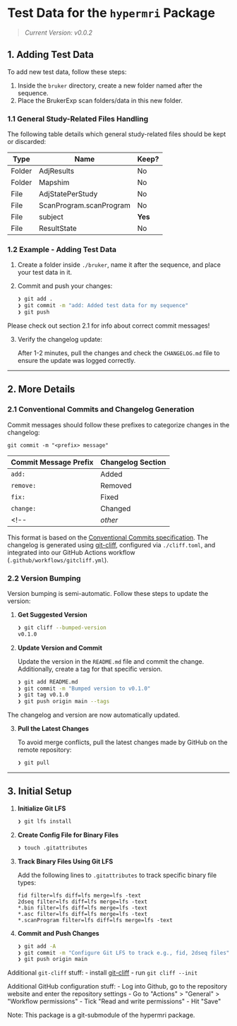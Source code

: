 # Test Data for the `hypermri` Package

> _Current Version: v0.0.2_

## 1. Adding Test Data

To add new test data, follow these steps:

1. Inside the `bruker` directory, create a new folder named after the sequence.
2. Place the BrukerExp scan folders/data in this new folder.

### 1.1 General Study-Related Files Handling

The following table details which general study-related files should be kept or discarded:

|  Type  |          Name              |  Keep?  |
|--------|----------------------------|---------|
| Folder | AdjResults                 | No      |
| Folder | Mapshim                    | No      |
| File   | AdjStatePerStudy           | No      |
| File   | ScanProgram.scanProgram    | No      |
| File   | subject                    | **Yes** |
| File   | ResultState                | No      |

### 1.2 Example - Adding Test Data

1. Create a folder inside `./bruker`, name it after the sequence, and place your test data in it.
2. Commit and push your changes:

    ```bash
    ❯ git add .
    ❯ git commit -m "add: Added test data for my sequence"
    ❯ git push
    ```

Please check out section 2.1 for info about correct commit messages!

3. Verify the changelog update:

    After 1-2 minutes, pull the changes and check the `CHANGELOG.md` file to ensure the update was logged correctly.

---
## 2. More Details

### 2.1 Conventional Commits and Changelog Generation

Commit messages should follow these prefixes to categorize changes in the changelog:

```
git commit -m "<prefix> message"
```

| Commit Message Prefix |  Changelog Section  |
|-----------------------|---------------------|
| `add:`                |  Added              |
| `remove:`             |  Removed            |
| `fix:`                |  Fixed              |
| `change:`             |  Changed            |
<!-- | _other_               |  Other              | -->

This format is based on the [Conventional Commits specification](https://www.conventionalcommits.org/en/v1.0.0/). The changelog is generated using [git-cliff](https://git-cliff.org), configured via `./cliff.toml`, and integrated into our GitHub Actions workflow (`.github/workflows/gitcliff.yml`).

### 2.2 Version Bumping

Version bumping is semi-automatic. Follow these steps to update the version:

1. **Get Suggested Version**

    ```bash
    ❯ git cliff --bumped-version
    v0.1.0
    ```

2. **Update Version and Commit**

    Update the version in the `README.md` file and commit the change. Additionally, create a tag for that specific version.

    ```bash
    ❯ git add README.md
    ❯ git commit -m "Bumped version to v0.1.0"
    ❯ git tag v0.1.0
    ❯ git push origin main --tags
    ```

The changelog and version are now automatically updated.

3. **Pull the Latest Changes**

    To avoid merge conflicts, pull the latest changes made by GitHub on the remote repository:

    ```bash
    ❯ git pull
    ```


------

## 3. Initial Setup

1. **Initialize Git LFS**

    ```bash
    ❯ git lfs install
    ```

2. **Create Config File for Binary Files**

    ```bash
    ❯ touch .gitattributes
    ```

3. **Track Binary Files Using Git LFS**

    Add the following lines to `.gitattributes` to track specific binary file types:

    ```
    fid filter=lfs diff=lfs merge=lfs -text
    2dseq filter=lfs diff=lfs merge=lfs -text
    *.bin filter=lfs diff=lfs merge=lfs -text
    *.asc filter=lfs diff=lfs merge=lfs -text
    *.scanProgram filter=lfs diff=lfs merge=lfs -text
    ```

4. **Commit and Push Changes**

    ```bash
    ❯ git add -A
    ❯ git commit -m "Configure Git LFS to track e.g., fid, 2dseq files"
    ❯ git push origin main
    ```

Additional `git-cliff` stuff:
    - install [git-cliff](https://git-cliff.org)
    - run `git cliff --init`

Additional GitHub configuration stuff:
    - Log into Github, go to the repository website and enter the repository settings
    - Go to "Actions" > "General" > "Workflow permissions"
    - Tick "Read and write permissions"
    - Hit "Save"

Note: This package is a git-submodule of the hypermri package.
